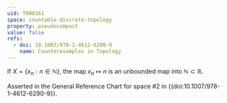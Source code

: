 ```yaml
---
uid: T000161
space: countable-discrete-topology
property: pseudocompact
value: false
refs:
  - doi: 10.1007/978-1-4612-6290-9 
    name: Counterexamples in Topology
---
```

If $X = \{x_n : n \in \mathbb{N} \}$, the map $x_n \mapsto n$ is an unbounded map into $\mathbb{N} \subset \mathbb{R}$.

Asserted in the General Reference Chart for space #2
in {{doi:10.1007/978-1-4612-6290-9}}.

